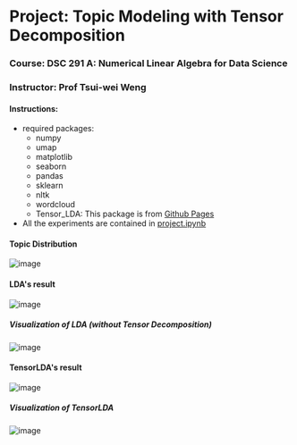# Project: Topic Modeling with Tensor Decomposition
### Course: DSC 291 A: Numerical Linear Algebra for Data Science
### Instructor: Prof Tsui-wei Weng

#### Instructions:
* required packages:
  - numpy
  - umap
  - matplotlib
  - seaborn
  - pandas
  - sklearn
  - nltk
  - wordcloud
  - Tensor_LDA:
    This package is from [Github Pages](https://github.com/chyikwei/tensor-lda)
* All the experiments are contained in [project.ipynb](project_draft.ipynb)

#### Topic Distribution 
![image](https://github.com/ArianeYu/dsc210_project/assets/22425236/6c72b94e-294d-42be-bed2-763bf7d67c92)

#### LDA's result
![image](https://github.com/ArianeYu/dsc210_project/assets/22425236/458e9fba-045c-47ff-a94a-2743ad81a9cd)

##### Visualization of LDA (without Tensor Decomposition)
![image](https://github.com/ArianeYu/dsc210_project/assets/22425236/b4bd04c9-7b0f-4dcf-abcf-07ff0fdbe86e)

#### TensorLDA's result 
![image](https://github.com/ArianeYu/dsc210_project/assets/22425236/1f26d0eb-48d3-43fd-9727-b0ab089a0fd0)

##### Visualization of TensorLDA 
![image](https://github.com/ArianeYu/dsc210_project/assets/22425236/5cdb76dc-a1dd-4351-92aa-8070508157cc)

  

